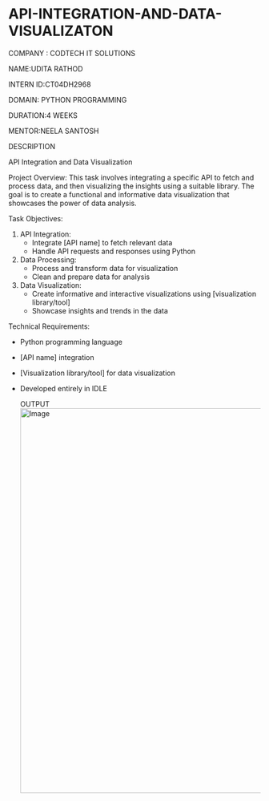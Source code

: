 # API-INTEGRATION-AND-DATA-VISUALIZATON
COMPANY : CODTECH IT SOLUTIONS

NAME:UDITA RATHOD

INTERN ID:CT04DH2968

DOMAIN: PYTHON PROGRAMMING

DURATION:4 WEEKS

MENTOR:NEELA SANTOSH

DESCRIPTION

API Integration and Data Visualization

Project Overview:
This task involves integrating a specific API to fetch and process data, and then visualizing the insights using a suitable library. The goal is to create a functional and informative data visualization that showcases the power of data analysis.

Task Objectives:

1. API Integration:
    - Integrate [API name] to fetch relevant data
    - Handle API requests and responses using Python
2. Data Processing:
    - Process and transform data for visualization
    - Clean and prepare data for analysis
3. Data Visualization:
    - Create informative and interactive visualizations using [visualization library/tool]
    - Showcase insights and trends in the data

Technical Requirements:

- Python programming language
- [API name] integration
- [Visualization library/tool] for data visualization
- Developed entirely in IDLE

  OUTPUT
  <img width="1366" height="768" alt="Image" src="https://github.com/user-attachments/assets/d0619d2f-19c5-45b4-953b-b440c0e2369a" />

  
